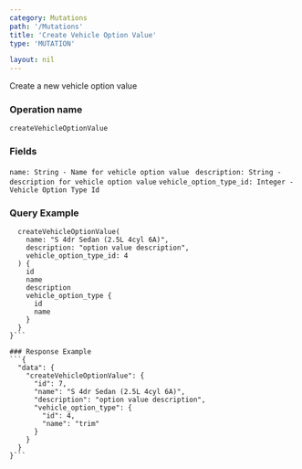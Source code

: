 ```yaml
---
category: Mutations
path: '/Mutations'
title: 'Create Vehicle Option Value'
type: 'MUTATION'

layout: nil
---
```


Create a new vehicle option value

### Operation name
```createVehicleOptionValue ```

### Fields

```name: String - Name for vehicle option value ```
```description: String - description for vehicle option value```
```vehicle_option_type_id: Integer - Vehicle Option Type Id```

### Query Example

```mutation createVehicleOptionValue {
  createVehicleOptionValue(
    name: "S 4dr Sedan (2.5L 4cyl 6A)",
    description: "option value description",
    vehicle_option_type_id: 4
  ) {
    id
    name
    description
    vehicle_option_type {
      id
      name
    }
  }
}```

### Response Example
```{
  "data": {
    "createVehicleOptionValue": {
      "id": 7,
      "name": "S 4dr Sedan (2.5L 4cyl 6A)",
      "description": "option value description",
      "vehicle_option_type": {
        "id": 4,
        "name": "trim"
      }
    }
  }
}```
